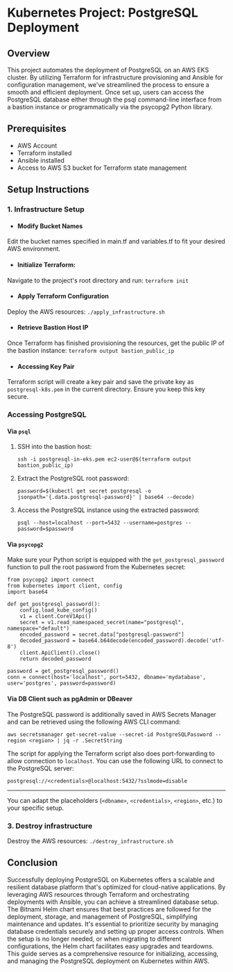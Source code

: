 # Kubernetes Project: PostgreSQL Deployment

## Overview
This project automates the deployment of PostgreSQL on an AWS EKS cluster. By utilizing Terraform for infrastructure provisioning and Ansible for configuration management, we've streamlined the process to ensure a smooth and efficient deployment. Once set up, users can access the PostgreSQL database either through the psql command-line interface from a bastion instance or programmatically via the psycopg2 Python library.
## Prerequisites
- AWS Account
- Terraform installed
- Ansible installed
- Access to AWS S3 bucket for Terraform state management

## Setup Instructions
### 1. Infrastructure Setup
- #### Modify Bucket Names
Edit the bucket names specified in main.tf and variables.tf to fit your desired AWS environment.

- #### Initialize Terraform:
Navigate to the project's root directory and run:
`terraform init`

- #### Apply Terraform Configuration
Deploy the AWS resources:
`./apply_infrastructure.sh`

- #### Retrieve Bastion Host IP
Once Terraform has finished provisioning the resources, get the public IP of the bastion instance:
`terraform output bastion_public_ip`

- #### Accessing Key Pair
Terraform script will create a key pair and save the private key as `postgresql-k8s.pem` in the current directory. Ensure you keep this key secure.

### Accessing PostgreSQL

#### Via `psql`

1.  SSH into the bastion host:
    
    `ssh -i postgresql-in-eks.pem ec2-user@$(terraform output bastion_public_ip)` 
    
2.  Extract the PostgreSQL root password:
    
    `password=$(kubectl get secret postgresql -o jsonpath='{.data.postgresql-password}' | base64 --decode)` 
    
3.  Access the PostgreSQL instance using the extracted password:
    
    `psql --host=localhost --port=5432 --username=postgres --password=$password` 
    

#### Via `psycopg2`

Make sure your Python script is equipped with the `get_postgresql_password` function to pull the root password from the Kubernetes secret:
  

    from psycopg2 import connect
    from kubernetes import client, config
    import base64
    
    def get_postgresql_password():
        config.load_kube_config()
        v1 = client.CoreV1Api()
        secret = v1.read_namespaced_secret(name="postgresql", namespace="default")
        encoded_password = secret.data["postgresql-password"]
        decoded_password = base64.b64decode(encoded_password).decode('utf-8')
        client.ApiClient().close()
        return decoded_password
    
    password = get_postgresql_password()
    conn = connect(host='localhost', port=5432, dbname='mydatabase', user='postgres', password=password)


#### Via DB Client such as pgAdmin or DBeaver

The PostgreSQL password is additionally saved in AWS Secrets Manager and can be retrieved using the following AWS CLI command:

`aws secretsmanager get-secret-value --secret-id PostgreSQLPassword --region <region> | jq -r .SecretString` 

The script for applying the Terraform script also does port-forwarding to allow connection to `localhost`. You can use the following URL to connect to the PostgreSQL server:

`postgresql://<credentials>@localhost:5432/?sslmode=disable` 

----------

You can adapt the placeholders (`<dbname>`, `<credentials>`, `<region>`, etc.) to your specific setup.
### 3. Destroy infrastructure
Destroy the AWS resources:
`./destroy_infrastructure.sh`

  ## Conclusion
Successfully deploying PostgreSQL on Kubernetes offers a scalable and resilient database platform that's optimized for cloud-native applications. By leveraging AWS resources through Terraform and orchestrating deployments with Ansible, you can achieve a streamlined database setup. The Bitnami Helm chart ensures that best practices are followed for the deployment, storage, and management of PostgreSQL, simplifying maintenance and updates. It's essential to prioritize security by managing database credentials securely and setting up proper access controls. When the setup is no longer needed, or when migrating to different configurations, the Helm chart facilitates easy upgrades and teardowns. This guide serves as a comprehensive resource for initializing, accessing, and managing the PostgreSQL deployment on Kubernetes within AWS.
